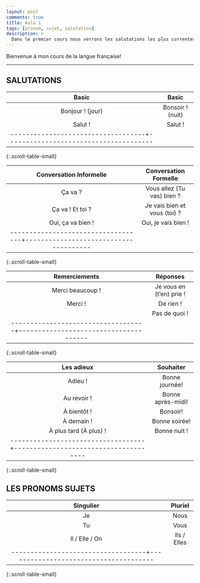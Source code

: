 ```yaml
---
layout: post
comments: true
title: Aula 1
tags: [pronom, sujet, salutation]
description: >
  Dans le premier cours nous verrons les salutations les plus currentes et les pronoms sujets.<!--more-->
---
```


Bienvenue à mon cours de la langue française!


---------------------------------------------------------------------------


SALUTATIONS
-----------


|               Basic               |                 Basic                |
|:---------------------------------:|:------------------------------------:|
|Bonjour ! 	(jour)					|	    Bonsoir !      (nuit)          |
|Salut !                            |Salut !                               |
|-----------------------------------+--------------------------------------|
{:.scroll-table-small}


|      Conversation Informelle      |        Conversation Formelle         |
|:---------------------------------:|:------------------------------------:|
|Ça va ?						    |       Vous allez (Tu vas) bien ?     |
|Ça va ! Et toi ?          			|       Je vais bien et vous (toi) ?   |
|Oui, ça va bien !					|	    Oui, je vais bien !            |
|-----------------------------------+--------------------------------------|
{:.scroll-table-small}


|           Remerciements           |               Réponses               |
|:---------------------------------:|:------------------------------------:|
|Merci beaucoup !                   |        Je vous en (t’en) prie !      |
|Merci !                            |               De rien !              |
|                                   |              Pas de quoi !           |
|-----------------------------------+--------------------------------------|
{:.scroll-table-small}


|            Les adieux             |               Souhaiter              |
|:---------------------------------:|:------------------------------------:|
|Adieu !                            |Bonne journée!                        |
|Au revoir !                        |Bonne après-midi!                     |
|À bientôt !                        |Bonsoir!                              |
|À demain !                         |Bonne soirée!                         |
|À plus tard (À plus) !             |Bonne nuit !                          |
|-----------------------------------+--------------------------------------|
{:.scroll-table-small}


LES PRONOMS SUJETS
-----------

|             Singulier             |                Pluriel               |
|:---------------------------------:|:------------------------------------:|
|Je                                 |Nous                                  |
|Tu                                 |Vous                                  |
|Il  /  Elle  /  On                 |Ils  /  Elles                         |
|-----------------------------------+--------------------------------------|
{:.scroll-table-small}